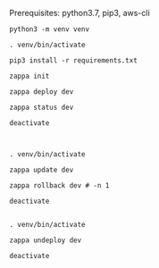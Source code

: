 Prerequisites: python3.7, pip3, aws-cli
    
    python3 -m venv venv

    . venv/bin/activate

    pip3 install -r requirements.txt

    zappa init

    zappa deploy dev

    zappa status dev

    deactivate



    . venv/bin/activate

    zappa update dev

    zappa rollback dev # -n 1

    deactivate


    . venv/bin/activate

    zappa undeploy dev

    deactivate